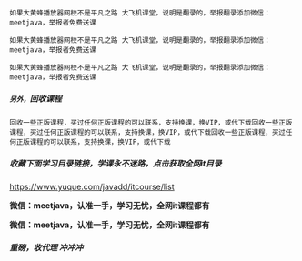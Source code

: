 `如果大黄蜂播放器网校不是平凡之路 大飞机课堂，说明是翻录的，举报翻录添加微信：meetjava，举报者免费送课`

`如果大黄蜂播放器网校不是平凡之路 大飞机课堂，说明是翻录的，举报翻录添加微信：meetjava，举报者免费送课`

`如果大黄蜂播放器网校不是平凡之路 大飞机课堂，说明是翻录的，举报翻录添加微信：meetjava，举报者免费送课`



##### `另外，`回收课程

​	`回收一些正版课程，买过任何正版课程的可以联系，支持换课，换VIP，或代下载`
​	`回收一些正版课程，买过任何正版课程的可以联系，支持换课，换VIP，或代下载`
​	`回收一些正版课程，买过任何正版课程的可以联系，支持换课，换VIP，或代下载`



##### **收藏下面学习目录链接，学课永不迷路**，点击获取全网it目录

https://www.yuque.com/javadd/itcourse/list



**微信：meetjava，认准一手，学习无忧，全网it课程都有**

**微信：meetjava，认准一手，学习无忧，全网it课程都有**



##### 重磅，**收代理 冲冲冲**


